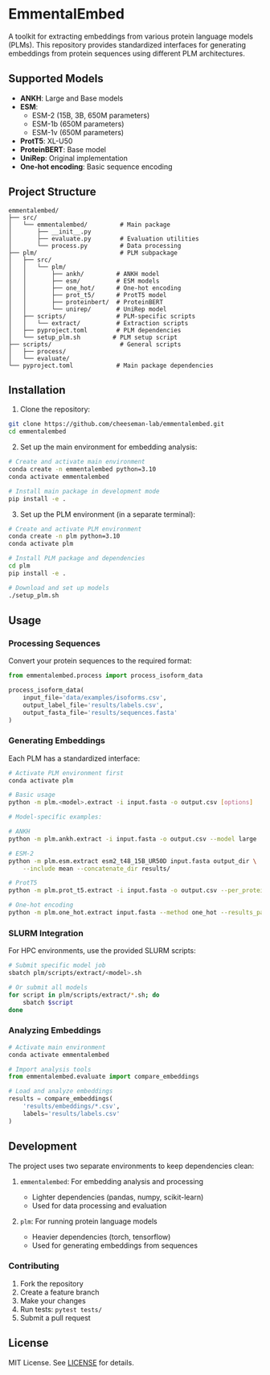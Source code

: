 # EmmentalEmbed

A toolkit for extracting embeddings from various protein language models (PLMs). This repository provides standardized interfaces for generating embeddings from protein sequences using different PLM architectures.

## Supported Models

- **ANKH**: Large and Base models
- **ESM**: 
  - ESM-2 (15B, 3B, 650M parameters)
  - ESM-1b (650M parameters)
  - ESM-1v (650M parameters)
- **ProtT5**: XL-U50 
- **ProteinBERT**: Base model
- **UniRep**: Original implementation
- **One-hot encoding**: Basic sequence encoding

## Project Structure

```
emmentalembed/
├── src/
│   └── emmentalembed/         # Main package
│       ├── __init__.py
│       ├── evaluate.py        # Evaluation utilities
│       └── process.py         # Data processing
├── plm/                       # PLM subpackage
│   ├── src/
│   │   └── plm/
│   │       ├── ankh/         # ANKH model
│   │       ├── esm/          # ESM models
│   │       ├── one_hot/      # One-hot encoding
│   │       ├── prot_t5/      # ProtT5 model
│   │       ├── proteinbert/  # ProteinBERT
│   │       └── unirep/       # UniRep model
│   ├── scripts/              # PLM-specific scripts
│   │   └── extract/          # Extraction scripts
│   ├── pyproject.toml        # PLM dependencies
│   └── setup_plm.sh         # PLM setup script
├── scripts/                   # General scripts
│   ├── process/
│   └── evaluate/
└── pyproject.toml            # Main package dependencies
```

## Installation

1. Clone the repository:
```bash
git clone https://github.com/cheeseman-lab/emmentalembed.git
cd emmentalembed
```

2. Set up the main environment for embedding analysis:
```bash
# Create and activate main environment
conda create -n emmentalembed python=3.10
conda activate emmentalembed

# Install main package in development mode
pip install -e .
```

3. Set up the PLM environment (in a separate terminal):
```bash
# Create and activate PLM environment
conda create -n plm python=3.10
conda activate plm

# Install PLM package and dependencies
cd plm
pip install -e .

# Download and set up models
./setup_plm.sh
```

## Usage

### Processing Sequences

Convert your protein sequences to the required format:

```python
from emmentalembed.process import process_isoform_data

process_isoform_data(
    input_file='data/examples/isoforms.csv',
    output_label_file='results/labels.csv',
    output_fasta_file='results/sequences.fasta'
)
```

### Generating Embeddings

Each PLM has a standardized interface:

```bash
# Activate PLM environment first
conda activate plm

# Basic usage
python -m plm.<model>.extract -i input.fasta -o output.csv [options]

# Model-specific examples:

# ANKH
python -m plm.ankh.extract -i input.fasta -o output.csv --model large

# ESM-2
python -m plm.esm.extract esm2_t48_15B_UR50D input.fasta output_dir \
    --include mean --concatenate_dir results/

# ProtT5
python -m plm.prot_t5.extract -i input.fasta -o output.csv --per_protein 1

# One-hot encoding
python -m plm.one_hot.extract input.fasta --method one_hot --results_path results/
```

### SLURM Integration

For HPC environments, use the provided SLURM scripts:

```bash
# Submit specific model job
sbatch plm/scripts/extract/<model>.sh

# Or submit all models
for script in plm/scripts/extract/*.sh; do
    sbatch $script
done
```

### Analyzing Embeddings

```python
# Activate main environment
conda activate emmentalembed

# Import analysis tools
from emmentalembed.evaluate import compare_embeddings

# Load and analyze embeddings
results = compare_embeddings(
    'results/embeddings/*.csv',
    labels='results/labels.csv'
)
```

## Development

The project uses two separate environments to keep dependencies clean:

1. `emmentalembed`: For embedding analysis and processing
   - Lighter dependencies (pandas, numpy, scikit-learn)
   - Used for data processing and evaluation

2. `plm`: For running protein language models
   - Heavier dependencies (torch, tensorflow)
   - Used for generating embeddings from sequences

### Contributing

1. Fork the repository
2. Create a feature branch
3. Make your changes
4. Run tests: `pytest tests/`
5. Submit a pull request

## License

MIT License. See [LICENSE](LICENSE.txt) for details.